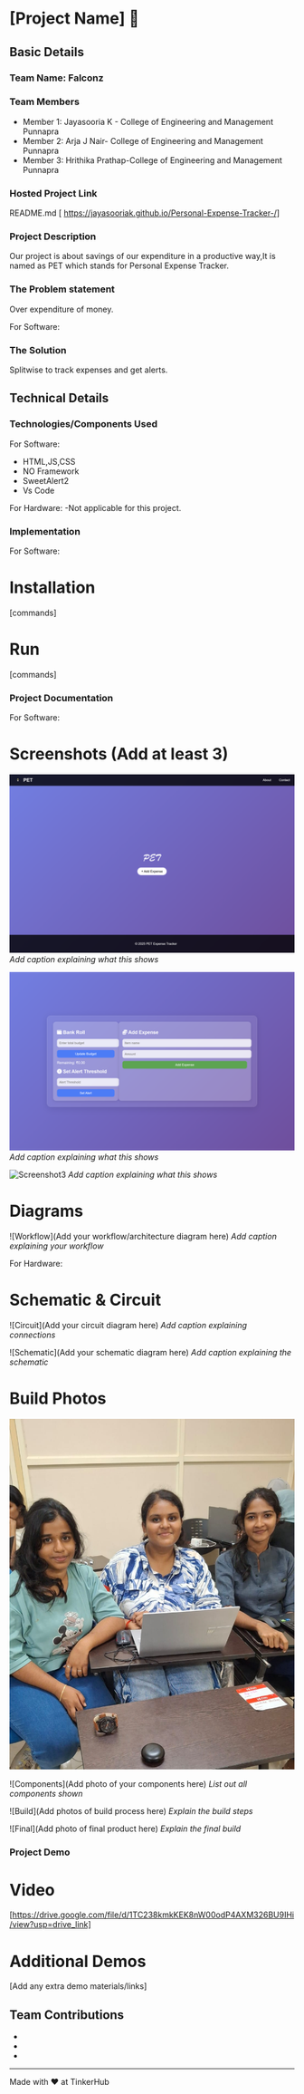 # [Project Name] 🎯


## Basic Details
### Team Name: Falconz


### Team Members
- Member 1: Jayasooria K - College of Engineering and Management Punnapra
- Member 2: Arja J Nair- College of Engineering and Management Punnapra
- Member 3: Hrithika Prathap-College of Engineering and Management Punnapra

### Hosted Project Link
README.md
[ https://jayasooriak.github.io/Personal-Expense-Tracker-/]

### Project Description
Our project is about savings of our expenditure in a productive way,It is named as PET which stands for Personal Expense Tracker.

### The Problem statement
Over expenditure of money.

For Software:
### The Solution
Splitwise to track expenses and get alerts.
## Technical Details
### Technologies/Components Used
For Software:
- HTML,JS,CSS
- NO Framework
- SweetAlert2
- Vs Code 

For Hardware:
-Not applicable for this project.

### Implementation
For Software:
# Installation
[commands]

# Run
[commands]

### Project Documentation
For Software:

# Screenshots (Add at least 3)
![Screenshot1](./screenshots/Screenshot%20(9).png)
*Add caption explaining what this shows*

![Screenshot2](./screenshots/Screenshot%20(10).png)
*Add caption explaining what this shows*

![Screenshot3](./screenshots/Screenshot%20(11).png)
*Add caption explaining what this shows*

# Diagrams
![Workflow](Add your workflow/architecture diagram here)
*Add caption explaining your workflow*

For Hardware:

# Schematic & Circuit
![Circuit](Add your circuit diagram here)
*Add caption explaining connections*

![Schematic](Add your schematic diagram here)
*Add caption explaining the schematic*

# Build Photos
![Falconz](Falconz.jpeg)


![Components](Add photo of your components here)
*List out all components shown*

![Build](Add photos of build process here)
*Explain the build steps*

![Final](Add photo of final product here)
*Explain the final build*

### Project Demo
# Video
[https://drive.google.com/file/d/1TC238kmkKEK8nW00odP4AXM326BU9IHi/view?usp=drive_link]


# Additional Demos
[Add any extra demo materials/links]

## Team Contributions
- [Arja J Nair]: [HTML]
- [Hrithika Prathap]: [JS]
- [Jayasooria.K]: [CSS]

---
Made with ❤️ at TinkerHub
